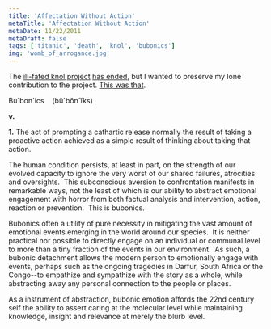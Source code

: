 ```yaml
---
title: 'Affectation Without Action'
metaTitle: 'Affectation Without Action'
metaDate: 11/22/2011
metaDraft: false
tags: ['titanic', 'death', 'knol', 'bubonics']
img: 'womb_of_arrogance.jpg'
---
```


The [ill-fated knol project](http://www.techdirt.com/articles/20110119/15120412735/failure-knol-shows-again-that-big-company-with-all-money-doesnt-always-win.shtml) [has ended](http://googleblog.blogspot.com/2011/11/more-spring-cleaning-out-of-season.html?utm_source=feedburner&utm_medium=feed&utm_campaign=Feed%3A+blogspot%2FMKuf+%28Official+Google+Blog%29&utm_content=Google+Feedfetcher), but I wanted to preserve my lone contribution to the project. [This was that](http://knol.google.com/k/christopher-froehlich/bubonics/mh9lgdu4kskb/2).

Bu\`bon´ics    (bũ\`bǒn´ĭks)

**v.**

**1.** The act of prompting a cathartic release normally the result of taking a proactive action achieved as a simple result of thinking about taking that action.

The human condition persists, at least in part, on the strength of our evolved capacity to ignore the very worst of our shared failures, atrocities and oversights.  This subconscious aversion to confrontation manifests in remarkable ways, not the least of which is our ability to abstract emotional engagement with horror from both factual analysis and intervention, action, reaction or prevention.  This is bubonics.

Bubonics often a utility of pure necessity in mitigating the vast amount of emotional events emerging in the world around our species.  It is neither practical nor possible to directly engage on an individual or communal level to more than a tiny fraction of the events in our environment.  As such, a bubonic detachment allows the modern person to emotionally engage with events, perhaps such as the ongoing tragedies in Darfur, South Africa or the Congo--to empathize and sympathize with the story as a whole, while abstracting away any personal connection to the people or places.

As a instrument of abstraction, bubonic emotion affords the 22nd century self the ability to assert caring at the molecular level while maintaining knowledge, insight and relevance at merely the blurb level.
